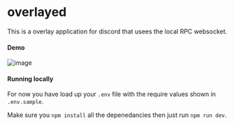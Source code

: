 # overlayed

This is a overlay application for discord that usees the local RPC websocket.

#### Demo
![image](https://user-images.githubusercontent.com/996134/139773800-4a607e0c-e2db-410a-b2ad-b338bb70ab6d.png)


#### Running locally

For now you have load up your `.env` file with the require values shown in `.env.sample`.

Make sure you `npm install` all the depenedancies then just run `npm run dev`.
